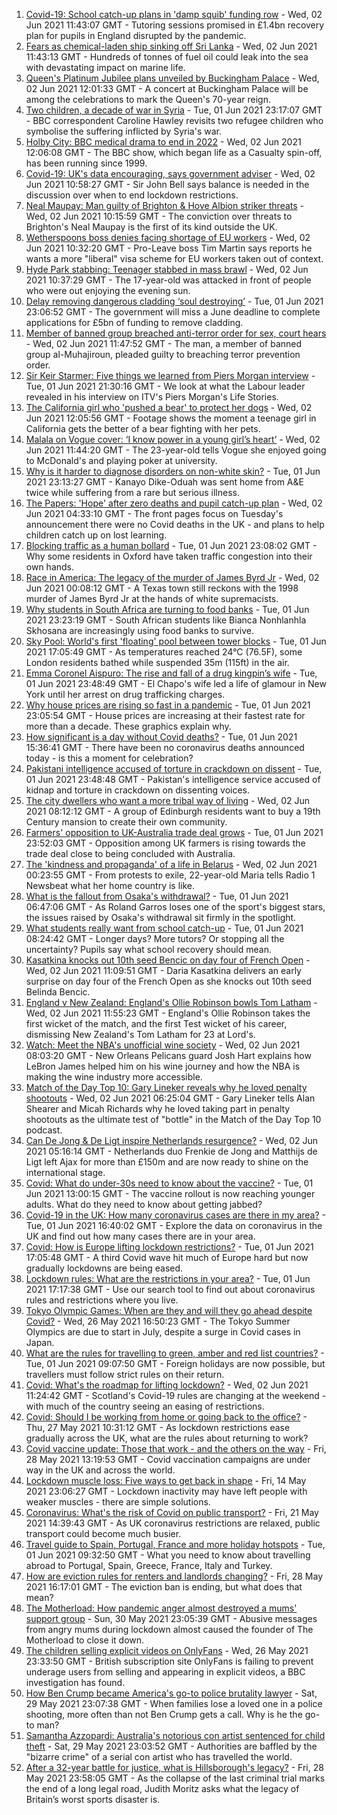1. [Covid-19: School catch-up plans in 'damp squib' funding row](https://www.bbc.co.uk/news/education-57320450) - Wed, 02 Jun 2021 11:43:07 GMT - Tutoring sessions promised in £1.4bn recovery plan for pupils in England disrupted by the pandemic.
2. [Fears as chemical-laden ship sinking off Sri Lanka](https://www.bbc.co.uk/news/world-asia-57327300) - Wed, 02 Jun 2021 11:43:13 GMT - Hundreds of tonnes of fuel oil could leak into the sea with devastating impact on marine life.
3. [Queen's Platinum Jubilee plans unveiled by Buckingham Palace](https://www.bbc.co.uk/news/uk-57329680) - Wed, 02 Jun 2021 12:01:33 GMT - A concert at Buckingham Palace will be among the celebrations to mark the Queen's 70-year reign.
4. [Two children, a decade of war in Syria](https://www.bbc.co.uk/news/world-middle-east-57288266) - Tue, 01 Jun 2021 23:17:07 GMT - BBC correspondent Caroline Hawley revisits two refugee children who symbolise the suffering inflicted by Syria's war.
5. [Holby City: BBC medical drama to end in 2022](https://www.bbc.co.uk/news/entertainment-arts-57330559) - Wed, 02 Jun 2021 12:06:08 GMT - The BBC show, which began life as a Casualty spin-off, has been running since 1999.
6. [Covid-19: UK's data encouraging, says government adviser](https://www.bbc.co.uk/news/uk-57328138) - Wed, 02 Jun 2021 10:58:27 GMT - Sir John Bell says balance is needed in the discussion over when to end lockdown restrictions.
7. [Neal Maupay: Man guilty of Brighton & Hove Albion striker threats](https://www.bbc.co.uk/news/uk-england-sussex-57326901) - Wed, 02 Jun 2021 10:15:59 GMT - The conviction over threats to Brighton's Neal Maupay is the first of its kind outside the UK.
8. [Wetherspoons boss denies facing shortage of EU workers](https://www.bbc.co.uk/news/business-57314682) - Wed, 02 Jun 2021 10:32:20 GMT - Pro-Leave boss Tim Martin says reports he wants a more "liberal" visa scheme for EU workers taken out of context.
9. [Hyde Park stabbing: Teenager stabbed in mass brawl](https://www.bbc.co.uk/news/uk-england-london-57327792) - Wed, 02 Jun 2021 10:37:29 GMT - The 17-year-old was attacked in front of people who were out enjoying the evening sun.
10. [Delay removing dangerous cladding ‘soul destroying’](https://www.bbc.co.uk/news/business-57314681) - Tue, 01 Jun 2021 23:06:52 GMT - The government will miss a June deadline to complete applications for £5bn of funding to remove cladding.
11. [Member of banned group breached anti-terror order for sex, court hears](https://www.bbc.co.uk/news/uk-57330519) - Wed, 02 Jun 2021 11:47:52 GMT - The man, a member of banned group al-Muhajiroun, pleaded guilty to breaching terror prevention order.
12. [Sir Keir Starmer: Five things we learned from Piers Morgan interview](https://www.bbc.co.uk/news/uk-politics-57321990) - Tue, 01 Jun 2021 21:30:16 GMT - We look at what the Labour leader revealed in his interview on ITV's Piers Morgan's Life Stories.
13. [The California girl who 'pushed a bear' to protect her dogs](https://www.bbc.co.uk/news/world-us-canada-57325483) - Wed, 02 Jun 2021 12:05:56 GMT - Footage shows the moment a teenage girl in California gets the better of a bear fighting with her pets.
14. [Malala on Vogue cover: ‘I know power in a young girl’s heart’](https://www.bbc.co.uk/news/world-57317225) - Wed, 02 Jun 2021 11:44:20 GMT - The 23-year-old tells Vogue she enjoyed going to McDonald's and playing poker at university.
15. [Why is it harder to diagnose disorders on non-white skin?](https://www.bbc.co.uk/news/health-57170842) - Tue, 01 Jun 2021 23:13:27 GMT - Kanayo Dike-Oduah was sent home from A&E twice while suffering from a rare but serious illness.
16. [The Papers: 'Hope' after zero deaths and pupil catch-up plan](https://www.bbc.co.uk/news/blogs-the-papers-57325023) - Wed, 02 Jun 2021 04:33:10 GMT - The front pages focus on Tuesday's announcement there were no Covid deaths in the UK - and plans to help children catch up on lost learning.
17. [Blocking traffic as a human bollard](https://www.bbc.co.uk/news/uk-57318104) - Tue, 01 Jun 2021 23:08:02 GMT - Why some residents in Oxford have taken traffic congestion into their own hands.
18. [Race in America: The legacy of the murder of James Byrd Jr](https://www.bbc.co.uk/news/world-us-canada-57285785) - Wed, 02 Jun 2021 00:08:12 GMT - A Texas town still reckons with the 1998 murder of James Byrd Jr at the hands of white supremacists.
19. [Why students in South Africa are turning to food banks](https://www.bbc.co.uk/news/world-africa-57315213) - Tue, 01 Jun 2021 23:23:19 GMT - South African students like Bianca Nonhlanhla Skhosana are increasingly using food banks to survive.
20. [Sky Pool: World's first 'floating' pool between tower blocks](https://www.bbc.co.uk/news/uk-57323305) - Tue, 01 Jun 2021 17:05:49 GMT - As temperatures reached 24°C (76.5F), some London residents bathed while suspended 35m (115ft) in the air.
21. [Emma Coronel Aispuro: The rise and fall of a drug kingpin’s wife](https://www.bbc.co.uk/news/world-us-canada-57285786) - Tue, 01 Jun 2021 23:48:49 GMT - El Chapo's wife led a life of glamour in New York until her arrest on drug trafficking charges.
22. [Why house prices are rising so fast in a pandemic](https://www.bbc.co.uk/news/business-57260261) - Tue, 01 Jun 2021 23:05:54 GMT - House prices are increasing at their fastest rate for more than a decade. These graphics explain why.
23. [How significant is a day without Covid deaths?](https://www.bbc.co.uk/news/health-56604632) - Tue, 01 Jun 2021 15:36:41 GMT - There have been no coronavirus deaths announced today - is this a moment for celebration?
24. [Pakistani intelligence accused of torture in crackdown on dissent](https://www.bbc.co.uk/news/world-asia-57241981) - Tue, 01 Jun 2021 23:48:48 GMT - Pakistan's intelligence service accused of kidnap and torture in crackdown on dissenting voices.
25. [The city dwellers who want a more tribal way of living](https://www.bbc.co.uk/news/uk-scotland-edinburgh-east-fife-57316602) - Wed, 02 Jun 2021 08:12:12 GMT - A group of Edinburgh residents want to buy a 19th Century mansion to create their own community.
26. [Farmers' opposition to UK-Australia trade deal grows](https://www.bbc.co.uk/news/science-environment-57268681) - Tue, 01 Jun 2021 23:52:03 GMT - Opposition among UK farmers is rising towards the trade deal close to being concluded with Australia.
27. [The 'kindness and propaganda' of a life in Belarus](https://www.bbc.co.uk/news/newsbeat-57261580) - Wed, 02 Jun 2021 00:23:55 GMT - From protests to exile, 22-year-old Maria tells Radio 1 Newsbeat what her home country is like.
28. [What is the fallout from Osaka's withdrawal?](https://www.bbc.co.uk/sport/tennis/57311128) - Tue, 01 Jun 2021 06:47:06 GMT - As Roland Garros loses one of the sport's biggest stars, the issues raised by Osaka's withdrawal sit firmly in the spotlight.
29. [What students really want from school catch-up](https://www.bbc.co.uk/news/education-57246697) - Tue, 01 Jun 2021 08:24:42 GMT - Longer days? More tutors? Or stopping all the uncertainty? Pupils say what school recovery should mean.
30. [Kasatkina knocks out 10th seed Bencic on day four of French Open](https://www.bbc.co.uk/sport/tennis/57331210) - Wed, 02 Jun 2021 11:09:51 GMT - Daria Kasatkina delivers an early surprise on day four of the French Open as she knocks out 10th seed Belinda Bencic.
31. [England v New Zealand: England's Ollie Robinson bowls Tom Latham](https://www.bbc.co.uk/sport/av/cricket/57329308) - Wed, 02 Jun 2021 11:55:23 GMT - England's Ollie Robinson takes the first wicket of the match, and the first Test wicket of his career, dismissing New Zealand's Tom Latham for 23 at Lord's.
32. [Watch: Meet the NBA's unofficial wine society](https://www.bbc.co.uk/sport/av/57287021) - Wed, 02 Jun 2021 08:03:20 GMT - New Orleans Pelicans guard Josh Hart explains how LeBron James helped him on his wine journey and how the NBA is making the wine industry more accessible.
33. [Match of the Day Top 10: Gary Lineker reveals why he loved penalty shootouts](https://www.bbc.co.uk/sport/av/football/57290893) - Wed, 02 Jun 2021 06:25:04 GMT - Gary Lineker tells Alan Shearer and Micah Richards why he loved taking part in penalty shootouts as the ultimate test of "bottle" in the Match of the Day Top 10 podcast.
34. [Can De Jong & De Ligt inspire Netherlands resurgence?](https://www.bbc.co.uk/sport/football/57266437) - Wed, 02 Jun 2021 05:16:14 GMT - Netherlands duo Frenkie de Jong and Matthijs de Ligt left Ajax for more than £150m and are now ready to shine on the international stage.
35. [Covid: What do under-30s need to know about the vaccine?](https://www.bbc.co.uk/news/health-57273875) - Tue, 01 Jun 2021 13:00:15 GMT - The vaccine rollout is now reaching younger adults. What do they need to know about getting jabbed?
36. [Covid-19 in the UK: How many coronavirus cases are there in my area?](https://www.bbc.co.uk/news/uk-51768274) - Tue, 01 Jun 2021 16:40:02 GMT - Explore the data on coronavirus in the UK and find out how many cases there are in your area.
37. [Covid: How is Europe lifting lockdown restrictions?](https://www.bbc.co.uk/news/explainers-53640249) - Tue, 01 Jun 2021 17:05:48 GMT - A third Covid wave hit much of Europe hard but now gradually lockdowns are being eased.
38. [Lockdown rules: What are the restrictions in your area?](https://www.bbc.co.uk/news/uk-54373904) - Tue, 01 Jun 2021 17:17:38 GMT - Use our search tool to find out about coronavirus rules and restrictions where you live.
39. [Tokyo Olympic Games: When are they and will they go ahead despite Covid?](https://www.bbc.co.uk/news/world-asia-57240044) - Wed, 26 May 2021 16:50:23 GMT - The Tokyo Summer Olympics are due to start in July, despite a surge in Covid cases in Japan.
40. [What are the rules for travelling to green, amber and red list countries?](https://www.bbc.co.uk/news/explainers-52544307) - Tue, 01 Jun 2021 09:07:50 GMT - Foreign holidays are now possible, but travellers must follow strict rules on their return.
41. [Covid: What's the roadmap for lifting lockdown?](https://www.bbc.co.uk/news/explainers-52530518) - Wed, 02 Jun 2021 11:24:42 GMT - Scotland's Covid-19 rules are changing at the weekend - with much of the country seeing an easing of restrictions.
42. [Covid: Should I be working from home or going back to the office?](https://www.bbc.co.uk/news/business-52567567) - Thu, 27 May 2021 10:31:12 GMT - As lockdown restrictions ease gradually across the UK, what are the rules about returning to work?
43. [Covid vaccine update: Those that work - and the others on the way](https://www.bbc.co.uk/news/health-51665497) - Fri, 28 May 2021 13:19:53 GMT - Covid vaccination campaigns are under way in the UK and across the world.
44. [Lockdown muscle loss: Five ways to get back in shape](https://www.bbc.co.uk/news/uk-56887390) - Fri, 14 May 2021 23:06:27 GMT - Lockdown inactivity may have left people with weaker muscles - there are simple solutions.
45. [Coronavirus: What's the risk of Covid on public transport?](https://www.bbc.co.uk/news/health-51736185) - Fri, 21 May 2021 14:39:43 GMT - As UK coronavirus restrictions are relaxed, public transport could become much busier.
46. [Travel guide to Spain, Portugal, France and more holiday hotspots](https://www.bbc.co.uk/news/explainers-56997931) - Tue, 01 Jun 2021 09:32:50 GMT - What you need to know about travelling abroad to Portugal, Spain, Greece, France, Italy and Turkey.
47. [How are eviction rules for renters and landlords changing?](https://www.bbc.co.uk/news/explainers-53860154) - Fri, 28 May 2021 16:17:01 GMT - The eviction ban is ending, but what does that mean?
48. [The Motherload: How pandemic anger almost destroyed a mums' support group](https://www.bbc.co.uk/news/stories-57285368) - Sun, 30 May 2021 23:05:39 GMT - Abusive messages from angry mums during lockdown almost caused the founder of The Motherload to close it down.
49. [The children selling explicit videos on OnlyFans](https://www.bbc.co.uk/news/uk-57255983) - Wed, 26 May 2021 23:33:50 GMT - British subscription site OnlyFans is failing to prevent underage users from selling and appearing in explicit videos, a BBC investigation has found.
50. [How Ben Crump became America's go-to police brutality lawyer](https://www.bbc.co.uk/news/world-us-canada-57038162) - Sat, 29 May 2021 23:07:38 GMT - When families lose a loved one in a police shooting, more often than not Ben Crump gets a call. Why is he the go-to man?
51. [Samantha Azzopardi: Australia's notorious con artist sentenced for child theft](https://www.bbc.co.uk/news/world-australia-57284621) - Sat, 29 May 2021 23:03:52 GMT - Authorities are baffled by the "bizarre crime" of a serial con artist who has travelled the world.
52. [After a 32-year battle for justice, what is Hillsborough's legacy?](https://www.bbc.co.uk/news/uk-57281398) - Fri, 28 May 2021 23:58:05 GMT - As the collapse of the last criminal trial marks the end of a long legal road, Judith Moritz asks what the legacy of Britain’s worst sports disaster is.
